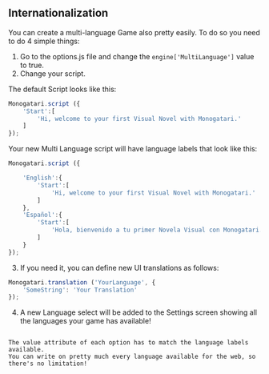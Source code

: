 ## Internationalization

You can create a multi-language Game also pretty easily. To do so you need to do 4 simple things:

1. Go to the options.js file and change the `engine['MultiLanguage']` value to true.
2. Change your script.

The default Script looks like this:

```javascript
Monogatari.script ({
    'Start':[
        'Hi, welcome to your first Visual Novel with Monogatari.'
    ]
});
```

Your new Multi Language script will have language labels that look like this:
```javascript
Monogatari.script ({

    'English':{
        'Start':[
            'Hi, welcome to your first Visual Novel with Monogatari.'
        ]
    },
    'Español':{
        'Start':[
            'Hola, bienvenido a tu primer Novela Visual con Monogatari.'
        ]
    }
});
```

3. If you need it, you can define new UI translations as follows:

```javascript
Monogatari.translation ('YourLanguage', {
    'SomeString': 'Your Translation'
});
```

4. A new Language select will be added to the Settings screen showing all the languages your game has available!
```

The value attribute of each option has to match the language labels available.
You can write on pretty much every language available for the web, so there's no limitation!
